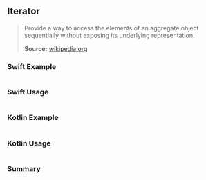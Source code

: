 ## Iterator

> Provide a way to access the elements of an aggregate object sequentially without exposing its underlying representation.
>
>**Source:** [wikipedia.org](https://en.wikipedia.org/wiki/Iterator_pattern)
 
### Swift Example

```swift


````

### Swift Usage

```swift


````

### Kotlin Example

```kotlin


````

### Kotlin Usage

```kotlin


````

### Summary